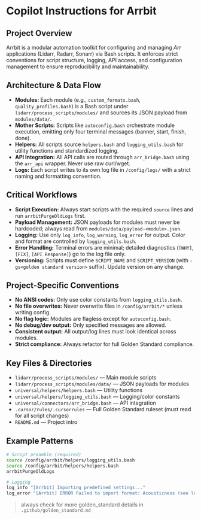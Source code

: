 # Copilot Instructions for Arrbit

## Project Overview
Arrbit is a modular automation toolkit for configuring and managing *Arr* applications (Lidarr, Radarr, Sonarr) via Bash scripts. It enforces strict conventions for script structure, logging, API access, and configuration management to ensure reproducibility and maintainability.

## Architecture & Data Flow
- **Modules:** Each module (e.g., `custom_formats.bash`, `quality_profiles.bash`) is a Bash script under `lidarr/process_scripts/modules/` and sources its JSON payload from `modules/data/`.
- **Mother Scripts:** Scripts like `autoconfig.bash` orchestrate module execution, emitting only four terminal messages (banner, start, finish, done).
- **Helpers:** All scripts source `helpers.bash` and `logging_utils.bash` for utility functions and standardized logging.
- **API Integration:** All API calls are routed through `arr_bridge.bash` using the `arr_api` wrapper. Never use raw curl/wget.
- **Logs:** Each script writes to its own log file in `/config/logs/` with a strict naming and formatting convention.

## Critical Workflows
- **Script Execution:** Always start scripts with the required `source` lines and run `arrbitPurgeOldLogs` first.
- **Payload Management:** JSON payloads for modules must never be hardcoded; always read from `modules/data/payload-<module>.json`.
- **Logging:** Use only `log_info`, `log_warning`, `log_error` for output. Color and format are controlled by `logging_utils.bash`.
- **Error Handling:** Terminal errors are minimal; detailed diagnostics (`[WHY]`, `[FIX]`, `[API Response]`) go to the log file only.
- **Versioning:** Scripts must define `SCRIPT_NAME` and `SCRIPT_VERSION` (with `-gs<golden standard version>` suffix). Update version on any change.

## Project-Specific Conventions
- **No ANSI codes:** Only use color constants from `logging_utils.bash`.
- **No file overwrites:** Never overwrite files in `/config/arrbit/*` unless writing config.
- **No flag logic:** Modules are flagless except for `autoconfig.bash`.
- **No debug/dev output:** Only specified messages are allowed.
- **Consistent output:** All output/log lines must look identical across modules.
- **Strict compliance:** Always refactor for full Golden Standard compliance.

## Key Files & Directories
- `lidarr/process_scripts/modules/` — Main module scripts
- `lidarr/process_scripts/modules/data/` — JSON payloads for modules
- `universal/helpers/helpers.bash` — Utility functions
- `universal/helpers/logging_utils.bash` — Logging/color constants
- `universal/connectors/arr_bridge.bash` — API integration
- `.cursor/rules/.cursorrules` — Full Golden Standard ruleset (must read for all script changes)
- `README.md` — Project intro

## Example Patterns
```bash
# Script preamble (required)
source /config/arrbit/helpers/logging_utils.bash
source /config/arrbit/helpers/helpers.bash
arrbitPurgeOldLogs

# Logging
log_info "[Arrbit] Importing predefined settings..."
log_error "[Arrbit] ERROR Failed to import format: Acousticness (see log at /config/logs)"
```

> always check for more golden_standard details in `.github/golden_standard.md`
